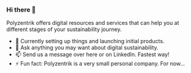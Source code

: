 ### Hi there 👋

Polyzentrik offers digital resources and services that can help you at different stages of your sustainability journey.

- 🌱 Currently setting up things and launching initial products.
- 💬 Ask anything you may want about digital sustainability.
- 📫 Send us a message over here or on LinkedIn. Fastest way!
- ⚡ Fun fact: Polyzentrik is a very small personal company. For now...
